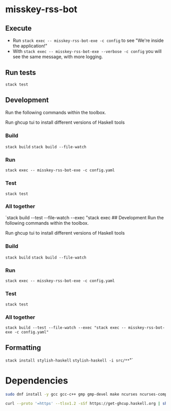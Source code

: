 # misskey-rss-bot

## Execute

* Run `stack exec -- misskey-rss-bot-exe -c config` to see "We're inside the application!"
* With `stack exec -- misskey-rss-bot-exe --verbose -c config` you will see the same message, with more logging.

## Run tests

`stack test`

## Development
Run the following commands within the toolbox.

Run ghcup tui to install different versions of Haskell tools
### Build
`stack build`
`stack build --file-watch`
### Run
`stack exec -- misskey-rss-bot-exe -c config.yaml`
### Test
`stack test`
### All together
`stack build --test --file-watch --exec "stack exec ## Development
Run the following commands within the toolbox.

Run ghcup tui to install different versions of Haskell tools
### Build
`stack build`
`stack build --file-watch`
### Run
`stack exec -- misskey-rss-bot-exe -c config.yaml`
### Test
`stack test`
### All together
`stack build --test --file-watch --exec "stack exec -- misskey-rss-bot-exe -c config.yaml"`

## Formatting
`stack install stylish-haskell`
`stylish-haskell -i src/**`"`

# Dependencies
```bash
sudo dnf install -y gcc gcc-c++ gmp gmp-devel make ncurses ncurses-compat-libs xz perl ncurses-devel ncurses-devel zlib-devel # Fedora packages required for GHCup/Stack

curl --proto '=https' --tlsv1.2 -sSf https://get-ghcup.haskell.org | sh
```
